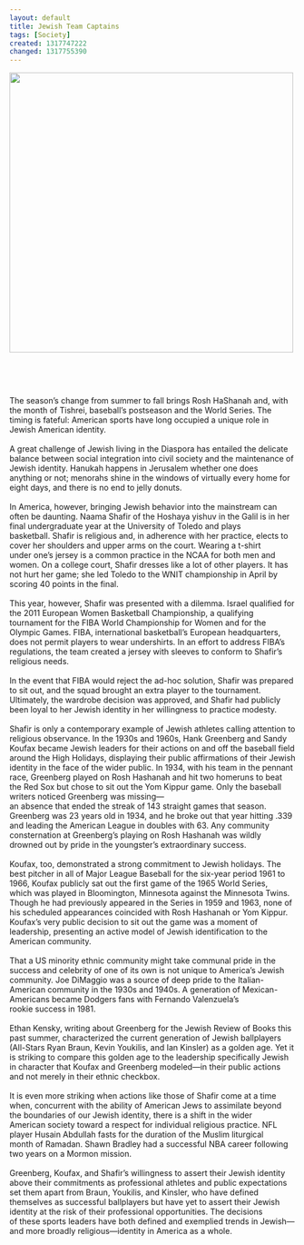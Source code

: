 ```yaml
---
layout: default
title: Jewish Team Captains
tags: [Society]
created: 1317747222
changed: 1317755390
---
```

<p>
	<img alt="" src="/files/Levin - N. Shafir at BGSU (3-SG) Final.jpg" style="width: 500px; height: 493px; " /></p>
<p>
	&nbsp;</p>
<p>
	&nbsp;</p>
<div>
	The season&rsquo;s change from summer to fall&nbsp;brings Rosh HaShanah and, with the&nbsp;month of Tishrei, baseball&rsquo;s postseason&nbsp;and the World Series. The timing is fateful:&nbsp;American sports have long occupied a unique&nbsp;role in Jewish American identity.</div>
<div>
	&nbsp;</div>
<div>
	A great challenge of Jewish living in the&nbsp;Diaspora has entailed the delicate balance between&nbsp;social integration into civil society and&nbsp;the maintenance of Jewish identity. Hanukah&nbsp;happens in Jerusalem whether one does anything&nbsp;or not; menorahs shine in the windows&nbsp;of virtually every home for eight days, and&nbsp;there is no end to jelly donuts.</div>
<div>
	&nbsp;</div>
<div>
	In America, however, bringing Jewish behavior&nbsp;into the mainstream can often be daunting.&nbsp;Naama Shafir of the Hoshaya yishuv in&nbsp;the Galil is in her final undergraduate year at&nbsp;the University of Toledo and plays basketball.&nbsp;Shafir is religious and, in adherence with her&nbsp;practice, elects to cover her shoulders and upper&nbsp;arms on the court. Wearing a t-shirt under&nbsp;one&rsquo;s jersey is a common practice in the NCAA&nbsp;for both men and women. On a college court,&nbsp;Shafir dresses like a lot of other players. It&nbsp;has not hurt her game; she led Toledo to the&nbsp;WNIT championship in April by scoring 40&nbsp;points in the final.</div>
<div>
	&nbsp;</div>
<div>
	This year, however, Shafir was presented&nbsp;with a dilemma. Israel qualified for the 2011&nbsp;European Women Basketball Championship,&nbsp;a qualifying tournament for the FIBA World&nbsp;Championship for Women and for the Olympic&nbsp;Games. FIBA, international basketball&rsquo;s&nbsp;European headquarters, does not permit players&nbsp;to wear undershirts. In an effort to address&nbsp;FIBA&rsquo;s regulations, the team created a jersey&nbsp;with sleeves to conform to Shafir&rsquo;s religious&nbsp;needs.</div>
<div>
	&nbsp;</div>
<div>
	In the event that FIBA would reject the&nbsp;ad-hoc solution, Shafir was prepared to sit out,&nbsp;and the squad brought an extra player to the&nbsp;tournament. Ultimately, the wardrobe decision&nbsp;was approved, and Shafir had publicly been&nbsp;loyal to her Jewish identity in her willingness&nbsp;to practice modesty.</div>
<div>
	&nbsp;</div>
<div>
	<div>
		Shafir is only a contemporary example of&nbsp;Jewish athletes calling attention to religious&nbsp;observance. In the 1930s and 1960s, Hank&nbsp;Greenberg and Sandy Koufax became Jewish&nbsp;leaders for their actions on and off the baseball&nbsp;field around the High Holidays, displaying&nbsp;their public affirmations of their Jewish identity&nbsp;in the face of the wider public.&nbsp;In 1934, with his team in the pennant race,&nbsp;Greenberg played on Rosh Hashanah and hit&nbsp;two homeruns to beat the Red Sox but chose&nbsp;to sit out the Yom Kippur game. Only the&nbsp;baseball writers noticed Greenberg was missing&mdash;</div>
	<div>
		an absence that ended the streak of 143&nbsp;straight games that season. Greenberg was 23&nbsp;years old in 1934, and he broke out that year&nbsp;hitting .339 and leading the American League&nbsp;in doubles with 63. Any community consternation&nbsp;at Greenberg&rsquo;s playing on Rosh Hashanah&nbsp;was wildly drowned out by pride in the&nbsp;youngster&rsquo;s extraordinary success.</div>
	<div>
		&nbsp;</div>
	<div>
		Koufax, too, demonstrated a strong commitment&nbsp;to Jewish holidays. The best pitcher&nbsp;in all of Major League Baseball for the six-year&nbsp;period 1961 to 1966, Koufax publicly sat out&nbsp;the first game of the 1965 World Series, which&nbsp;was played in Bloomington, Minnesota against&nbsp;the Minnesota Twins. Though he had previously&nbsp;appeared in the Series in 1959 and 1963,&nbsp;none of his scheduled appearances coincided&nbsp;with Rosh Hashanah or Yom Kippur. Koufax&rsquo;s&nbsp;very public decision to sit out the game was&nbsp;a moment of leadership, presenting an active&nbsp;model of Jewish identification to the American&nbsp;community.</div>
	<div>
		&nbsp;</div>
	<div>
		That a US minority ethnic community&nbsp;might take communal pride in the success&nbsp;and celebrity of one of its own is not unique&nbsp;to America&rsquo;s Jewish community. Joe DiMaggio&nbsp;was a source of deep pride to the Italian-American community in the 1930s and 1940s.&nbsp;A generation of Mexican-Americans became&nbsp;Dodgers fans with Fernando Valenzuela&rsquo;s rookie&nbsp;success in 1981.</div>
	<div>
		&nbsp;</div>
	<div>
		Ethan Kensky, writing about Greenberg&nbsp;for the Jewish Review of Books this past summer,&nbsp;characterized the current generation of&nbsp;Jewish ballplayers (All-Stars Ryan Braun, Kevin&nbsp;Youkilis, and Ian Kinsler) as a golden age.&nbsp;Yet it is striking to compare this golden age to&nbsp;the leadership specifically Jewish in character&nbsp;that Koufax and Greenberg modeled&mdash;in their&nbsp;public actions and not merely in their ethnic&nbsp;checkbox.</div>
	<div>
		&nbsp;</div>
	<div>
		It is even more striking when actions like&nbsp;those of Shafir come at a time when, concurrent&nbsp;with the ability of American Jews to assimilate beyond the boundaries of our Jewish&nbsp;identity, there is a shift in the wider American&nbsp;society toward a respect for individual religious&nbsp;practice. NFL player Husain Abdullah fasts for&nbsp;the duration of the Muslim liturgical month&nbsp;of Ramadan. Shawn Bradley had a successful&nbsp;NBA career following two years on a Mormon&nbsp;mission.</div>
	<div>
		&nbsp;</div>
	<div>
		Greenberg, Koufax, and Shafir&rsquo;s willingness&nbsp;to assert their Jewish identity above their&nbsp;commitments as professional athletes and public&nbsp;expectations set them apart from Braun,&nbsp;Youkilis, and Kinsler, who have defined themselves&nbsp;as successful ballplayers but have yet to&nbsp;assert their Jewish identity at the risk of their&nbsp;professional opportunities. The decisions of&nbsp;these sports leaders have both defined and exemplied&nbsp;trends in Jewish&mdash;and more broadly&nbsp;religious&mdash;identity in America as a whole.</div>
</div>
